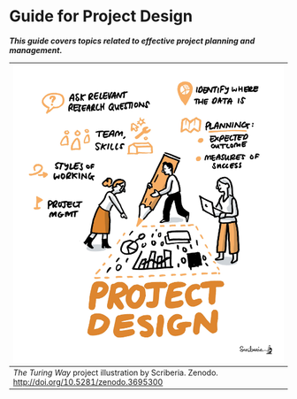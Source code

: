 # Guide for Project Design

***This guide covers topics related to effective project planning and management.***

| ![A group of people collaboratively developing a project plan by writing on a giant canvas with a giant pencil to signify its importance in our work](../figures/project-design.jpg) |
| ---------------|
| _The Turing Way_ project illustration by Scriberia. Zenodo. http://doi.org/10.5281/zenodo.3695300 |
